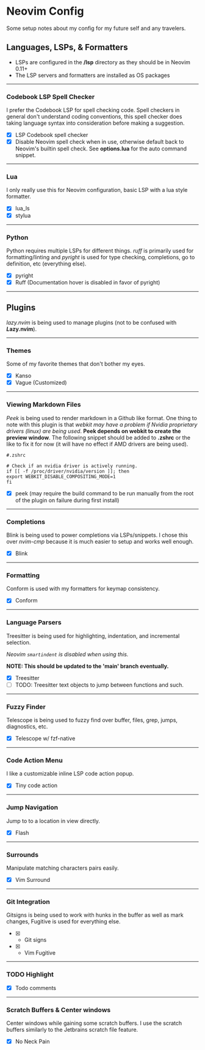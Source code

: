 # Neovim Config

Some setup notes about my config for my future self and any travelers.

## Languages, LSPs, & Formatters

- LSPs are configured in the **/lsp** directory as they should be in Neovim 0.11+
- The LSP servers and formatters are installed as OS packages

***

### Codebook LSP Spell Checker

I prefer the Codebook LSP for spell checking code. Spell checkers in general don't 
understand coding conventions, this spell checker does taking language syntax into consideration 
before making a suggestion.

- [x] LSP Codebook spell checker
- [x] Disable Neovim spell check when in use, otherwise default back to Neovim's builtin spell 
check. See **options.lua** for the auto command snippet.

***

### Lua

I only really use this for Neovim configuration, basic LSP with a lua style formatter.

- [x] lua_ls 
- [x] stylua

***

### Python

Python requires multiple LSPs for different things. *ruff* is primarily used for formatting/linting
and *pyright* is used for type checking, completions, go to definition, etc (everything else).

- [x] pyright
- [x] Ruff (Documentation hover is disabled in favor of pyright)

***

## Plugins

*lazy.nvim* is being used to manage plugins (not to be confused with ***L*azy.nvim**).

***

### Themes

Some of my favorite themes that don't bother my eyes.

- [x] Kanso
- [x] Vague (Customized)

***

### Viewing Markdown Files

*Peek* is being used to render markdown in a Github like format. One thing to note with this plugin
is that *webkit may have a problem if Nvidia proprietary drivers (linux) are being used*. 
**Peek depends on webkit to create the preview window**. The following snippet should be added to 
**.zshrc** or the like to fix it for now (it will have no effect if AMD drivers are being used).

```
#.zshrc

# Check if an nvidia driver is actively running.
if [[ -f /proc/driver/nvidia/version ]]; then
export WEBKIT_DISABLE_COMPOSITING_MODE=1
fi
```

- [x] peek (may require the build command to be run manually from the root of 
the plugin on failure during first install)

***

### Completions

Blink is being used to power completions via LSPs/snippets. I chose this over _nvim-cmp_ 
because it is much easier to setup and works well enough.

- [x] Blink 

***

### Formatting

Conform is used with my formatters for keymap consistency.

- [x] Conform

***

### Language Parsers

Treesitter is being used for highlighting, indentation, and incremental selection.

*Neovim `smartindent` is disabled when using this.* 

**NOTE: This should be updated to the 'main' branch eventually.**

- [x] Treesitter
- [ ] TODO: Treesitter text objects to jump between functions and such.

***

### Fuzzy Finder

Telescope is being used to fuzzy find over buffer, files, grep, jumps, diagnostics, etc.

- [x] Telescope w/ fzf-native

***

### Code Action Menu

I like a customizable inline LSP code action popup.

- [x] Tiny code action

***

### Jump Navigation

Jump to to a location in view directly.

- [x] Flash

***

### Surrounds

Manipulate matching characters pairs easily.

- [x] Vim Surround

***

### Git Integration

Gitsigns is being used to work with hunks in the buffer as well as mark changes,
Fugitive is used for everything else. 

- [x] - Git signs
- [x] - Vim Fugitive

***

### TODO Highlight

- [x] Todo comments

***

### Scratch Buffers & Center windows

Center windows while gaining some scratch buffers. I use the scratch buffers similarly 
to the Jetbrains scratch file feature.

- [x] No Neck Pain

